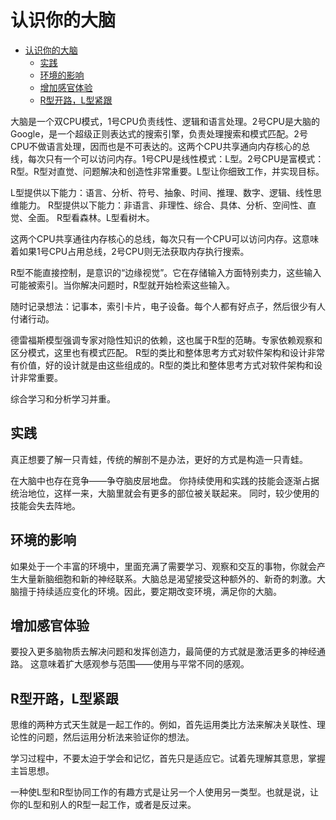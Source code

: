 # 认识你的大脑

- [认识你的大脑](#认识你的大脑)
  - [实践](#实践)
  - [环境的影响](#环境的影响)
  - [增加感官体验](#增加感官体验)
  - [R型开路，L型紧跟](#r型开路l型紧跟)

大脑是一个双CPU模式，1号CPU负责线性、逻辑和语言处理。2号CPU是大脑的Google，是一个超级正则表达式的搜索引擎，负责处理搜索和模式匹配。2号CPU不做语言处理，因而也是不可表达的。这两个CPU共享通向内存核心的总线，每次只有一个可以访问内存。1号CPU是线性模式：L型。2号CPU是富模式：R型。R型对直觉、问题解决和创造性非常重要。L型让你细致工作，并实现目标。

L型提供以下能力：语言、分析、符号、抽象、时间、推理、数字、逻辑、线性思维能力。
R型提供以下能力：非语言、非理性、综合、具体、分析、空间性、直觉、全面。
R型看森林。L型看树木。

这两个CPU共享通往内存核心的总线，每次只有一个CPU可以访问内存。这意味着如果1号CPU占用总线，2号CPU则无法获取内存执行搜索。

R型不能直接控制，是意识的“边缘视觉”。它在存储输入方面特别卖力，这些输入可能被索引。当你解决问题时，R型就开始检索这些输入。

随时记录想法：记事本，索引卡片，电子设备。每个人都有好点子，然后很少有人付诸行动。

德雷福斯模型强调专家对隐性知识的依赖，这也属于R型的范畴。专家依赖观察和区分模式，这里也有模式匹配。 R型的类比和整体思考方式对软件架构和设计非常有价值，好的设计就是由这些组成的。R型的类比和整体思考方式对软件架构和设计非常重要。

综合学习和分析学习并重。

## 实践

真正想要了解一只青蛙，传统的解剖不是办法，更好的方式是构造一只青蛙。

在大脑中也存在竞争——争夺脑皮层地盘。 你持续使用和实践的技能会逐渐占据统治地位，这样一来，大脑里就会有更多的部位被关联起来。 同时，较少使用的技能会失去阵地。

## 环境的影响

如果处于一个丰富的环境中，里面充满了需要学习、观察和交互的事物，你就会产生大量新脑细胞和新的神经联系。大脑总是渴望接受这种额外的、新奇的刺激。大脑擅于持续适应变化的环境。因此，要定期改变环境，满足你的大脑。

## 增加感官体验

要投入更多脑物质去解决问题和发挥创造力，最简便的方式就是激活更多的神经通路。 这意味着扩大感观参与范围——使用与平常不同的感观。

## R型开路，L型紧跟

思维的两种方式天生就是一起工作的。例如，首先运用类比方法来解决关联性、理论性的问题，然后运用分析法来验证你的想法。

学习过程中，不要太迫于学会和记忆，首先只是适应它。试着先理解其意思，掌握主旨思想。

一种使L型和R型协同工作的有趣方式是让另一个人使用另一类型。也就是说，让你的L型和别人的R型一起工作，或者是反过来。
